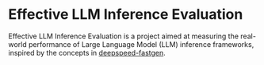 # Effective LLM Inference Evaluation
Effective LLM Inference Evaluation is a project aimed at measuring the real-world performance of Large Language Model (LLM) inference frameworks, inspired by the concepts in [deepspeed-fastgen](https://github.com/microsoft/DeepSpeed/blob/master/blogs/deepspeed-fastgen/README.md#4-performance-evaluation--).
